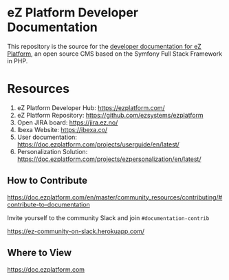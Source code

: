# eZ Platform Developer Documentation

This repository is the source for the [developer documentation for eZ Platform](https://doc.ezplatform.com),
an open source CMS based on the Symfony Full Stack Framework in PHP.

# Resources

1. eZ Platform Developer Hub: https://ezplatform.com/
1. eZ Platform Repository: https://github.com/ezsystems/ezplatform
1. Open JIRA board: https://jira.ez.no/
1. Ibexa Website: https://ibexa.co/
1. User documentation: https://doc.ezplatform.com/projects/userguide/en/latest/
1. Personalization Solution: https://doc.ezplatform.com/projects/ezpersonalization/en/latest/


## How to Contribute
https://doc.ezplatform.com/en/master/community_resources/contributing/#contribute-to-documentation

Invite yourself to the community Slack and join `#documentation-contrib`

https://ez-community-on-slack.herokuapp.com/

## Where to View
https://doc.ezplatform.com
